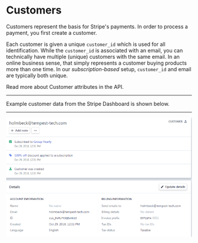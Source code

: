 # Customers

Customers represent the basis for Stripe's payments. In order to process a payment, you first create a customer.

Each customer is given a unique `customer_id` which is used for all identification. While the `customer_id` is associated with an email, you can technically have multiple (unique) customers with the same email. In an online business sense, that simply represents a customer buying products more than one time. In our *subscription-based* setup, `customer_id` and email are typically both unique.

Read more about Customer attributes in the API. 



______
Example customer data from the Stripe Dashboard is shown below. 
______

![Customer example](img/customer_ex.PNG)